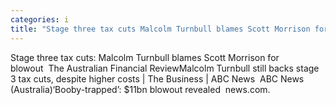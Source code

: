 ```yaml
---
categories: i
title: "Stage three tax cuts Malcolm Turnbull blames Scott Morrison for blowout  The Australian Financial Review"
---
```

Stage three tax cuts: Malcolm Turnbull blames Scott Morrison for blowout&nbsp;&nbsp;The Australian Financial ReviewMalcolm Turnbull still backs stage 3 tax cuts, despite higher costs | The Business | ABC News&nbsp;&nbsp;ABC News (Australia)‘Booby-trapped’: $11bn blowout revealed&nbsp;&nbsp;news.com.